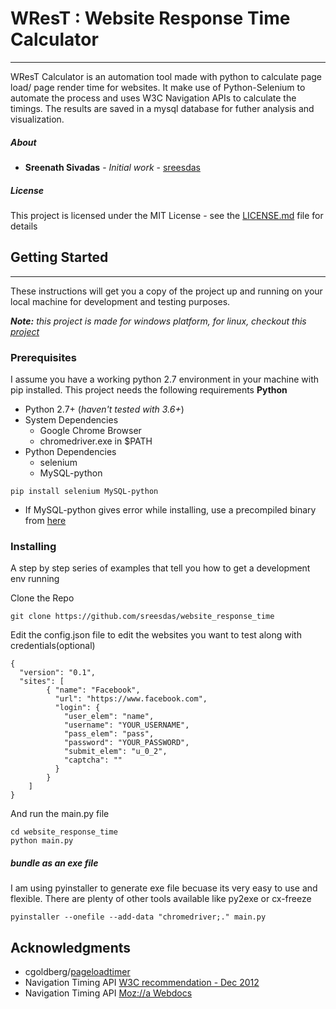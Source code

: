 # WResT : Website Response Time Calculator
___
WResT Calculator is an automation tool made with python to calculate page load/ page render time for websites.
It make use of Python-Selenium to automate the process and uses W3C Navigation APIs to calculate the timings.
The results are saved in a mysql database for futher analysis and visualization.
##### About
* **Sreenath Sivadas** - *Initial work* - [sreesdas](https://github.com/sreesdas)

##### License
This project is licensed under the MIT License - see the [LICENSE.md](LICENSE.md) file for details

## Getting Started
***

These instructions will get you a copy of the project up and running on your local machine for development and testing purposes. 

__*Note:*__ *this project is made for windows platform, for linux, checkout this [project](https://github.com/cgoldberg/pageloadtimer)*

### Prerequisites

I assume you have a working python 2.7 environment in your machine with pip installed.
This project needs the following requirements
__Python__
- Python 2.7+ (_haven't tested with 3.6+_)
- System Dependencies
    - Google Chrome Browser
    - chromedriver.exe in $PATH
- Python Dependencies
    - selenium
    - MySQL-python

```
pip install selenium MySQL-python
```
* If MySQL-python gives error while installing, use a precompiled binary from [here](https://sourceforge.net/projects/mysql-python/)

### Installing

A step by step series of examples that tell you how to get a development env running

Clone the Repo

```
git clone https://github.com/sreesdas/website_response_time
```

Edit the config.json file to edit the websites you want to test along with credentials(optional)

```
{
  "version": "0.1",
  "sites": [
    	{ "name": "Facebook",
          "url": "https://www.facebook.com",
          "login": {
			"user_elem": "name",
			"username": "YOUR_USERNAME",
			"pass_elem": "pass",
			"password": "YOUR_PASSWORD",
			"submit_elem": "u_0_2",
			"captcha": ""
		  }
        }
    ]
}
```

And run the main.py file

```
cd website_response_time
python main.py
```

##### bundle as an exe file
I am using pyinstaller to generate exe file becuase its very easy to use and flexible.
There are plenty of other tools available like py2exe or cx-freeze

```
pyinstaller --onefile --add-data "chromedriver;." main.py
```

## Acknowledgments

* cgoldberg/[pageloadtimer](https://github.com/cgoldberg/pageloadtimer)
* Navigation Timing API [W3C recommendation - Dec 2012]( http://www.w3.org/TR/navigation-timing/)
* Navigation Timing API [Moz://a Webdocs]( https://developer.mozilla.org/en-US/docs/Navigation_timing)
